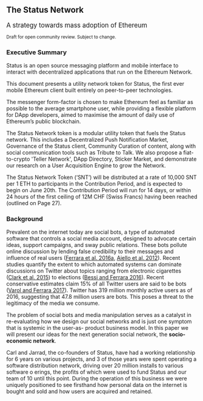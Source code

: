 ## The Status Network

<big>A strategy towards mass adoption of Ethereum</big>

<small>Draft for open community review. Subject to change.</small>

### Executive Summary

Status is an open source messaging platform and mobile interface to
interact with decentralized applications that run on the Ethereum
Network.

This document presents a utility network token for Status, the first
ever mobile Ethereum client built entirely on peer-to-peer technologies.

The messenger form-factor is chosen to make Ethereum feel as familiar as
possible to the average smartphone user, while providing a flexible
platform for DApp developers, aimed to maximise the amount of daily use
of Ethereum’s public blockchain.

The Status Network token is a modular utility token that fuels the
Status network. This includes a Decentralized Push Notification Market,
Governance of the Status client, Community Curation of content, along
with social communication tools such as Tribute to Talk. We also propose
a fiat-to-crypto 'Teller Network', DApp Directory, Sticker Market, and
demonstrate our research on a User Acquisition Engine to grow the
Network.

The Status Network Token (‘SNT’) will be distributed at a rate of 10,000
SNT per 1 ETH to participants in the Contribution Period, and is
expected to begin on June 20th. The Contribution Period will run for 14
days, or within 24 hours of the first ceiling of 12M CHF (Swiss Francs)
having been reached (outlined on Page 27).

### Background

Prevalent on the internet today are social bots, a type of automated
software that controls a social media account, designed to advocate
certain ideas, support campaigns, and sway public relations. These bots
pollute online discussion by lending false credibility to their messages
and influence of real users ([Ferrara et
al. 2016a](https://cacm.acm.org/magazines/2016/7/204021-the-rise-of-social-bots/fulltext),
[Aiello et
al. 2012](https://www.aaai.org/ocs/index.php/ICWSM/ICWSM12/paper/download/4523/4961)).
Recent studies quantify the extent to which automated systems can
dominate discussions on Twitter about topics ranging from electronic
cigarettes ([Clark et
al. 2015](http://journals.plos.org/plosone/article?id=10.1371/journal.pone.0157304))
to elections ([Bessi and
Ferrara 2016](http://journals.uic.edu/ojs/index.php/fm/article/view/7090/5653)).
Recent conservative estimates claim 15% of all Twitter users are said to
be bots ([Varol and Ferrara 2017](https://arxiv.org/abs/1703.03107)).
Twitter has 319 million monthly active users as of 2016, suggesting that
47.8 million users are bots. This poses a threat to the legitimacy of
the media we consume.

The problem of social bots and media manipulation serves as a catalyst
in re-evaluating how we design our social networks and is just one
symptom that is systemic in the user-as- product business model. In this
paper we will present our ideas for the next generation social network,
the **socio-economic network**.

Carl and Jarrad, the co-founders of Status, have had a working
relationship for 6 years on various projects, and 3 of those years were
spent operating a software distribution network, driving over 20 million
installs to various software o erings, the profits of which were used to
fund Status and our team of 10 until this point. During the operation of
this business we were uniquely positioned to see firsthand how personal
data on the internet is bought and sold and how users are acquired and
retained.